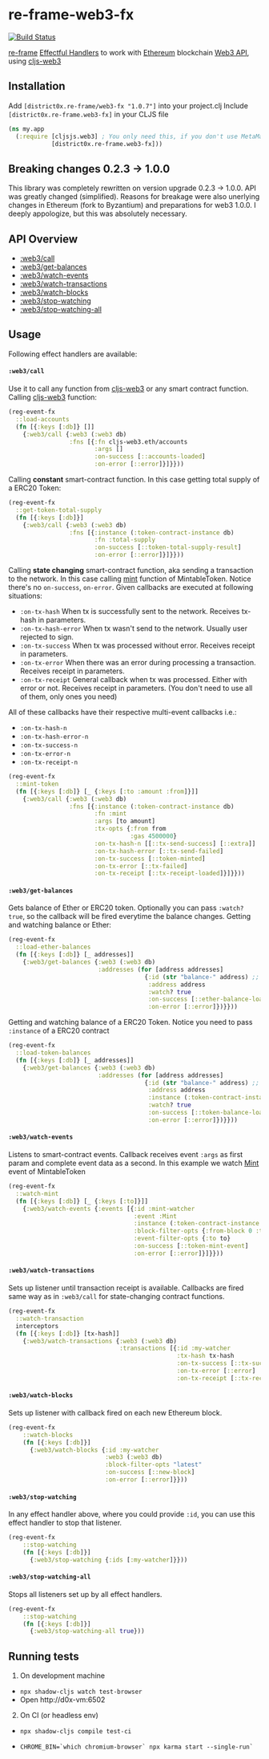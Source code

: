 # re-frame-web3-fx

[![Build Status](https://travis-ci.org/district0x/re-frame-web3-fx.svg?branch=master)](https://travis-ci.org/district0x/re-frame-web3-fx)

[re-frame](https://github.com/Day8/re-frame) [Effectful Handlers](https://github.com/Day8/re-frame/blob/develop/docs/EffectfulHandlers.md) to work with [Ethereum](https://ethereum.org/) blockchain [Web3 API](https://github.com/ethereum/wiki/wiki/JavaScript-API), using [cljs-web3](https://github.com/madvas/cljs-web3)

## Installation
Add `[district0x.re-frame/web3-fx "1.0.7"]` into your project.clj
Include `[district0x.re-frame.web3-fx]` in your CLJS file

```clojure
(ns my.app
  (:require [cljsjs.web3] ; You only need this, if you don't use MetaMask extension or Mist browser
            [district0x.re-frame.web3-fx]))
```

## Breaking changes 0.2.3 -> 1.0.0
This library was completely rewritten on version upgrade 0.2.3 -> 1.0.0. API was greatly changed (simplified).
Reasons for breakage were also unerlying changes in Ethereum (fork to Byzantium) and preparations for web3 1.0.0.
I deeply appologize, but this was absolutely necessary.

## API Overview

- [:web3/call](#web3call)
- [:web3/get-balances](#web3get-balances)
- [:web3/watch-events](#web3watch-events)
- [:web3/watch-transactions](#web3watch-transactions)
- [:web3/watch-blocks](#web3watch-blocks)
- [:web3/stop-watching](#web3stop-watching)
- [:web3/stop-watching-all](#web3stop-watching-all)


## Usage
Following effect handlers are available:
#### `:web3/call`
Use it to call any function from [cljs-web3](https://github.com/madvas/cljs-web3) or any smart contract function.
Calling [cljs-web3](https://github.com/madvas/cljs-web3) function:
```clojure
(reg-event-fx
  ::load-accounts
  (fn [{:keys [:db]} []]
    {:web3/call {:web3 (:web3 db)
                 :fns [{:fn cljs-web3.eth/accounts
                        :args []
                        :on-success [::accounts-loaded]
                        :on-error [::error]}]}}))
```
Calling **constant** smart-contract function. In this case getting total supply of a ERC20 Token:
```clojure
(reg-event-fx
  ::get-token-total-supply
  (fn [{:keys [:db]}]
    {:web3/call {:web3 (:web3 db)
                 :fns [{:instance (:token-contract-instance db)
                        :fn :total-supply
                        :on-success [::token-total-supply-result]
                        :on-error [::error]}]}}))
```
Calling **state changing** smart-contract function, aka sending a transaction to the network. In this case calling [mint](https://github.com/district0x/re-frame-web3-fx/blob/master/resources/MintableToken.sol#L34)
function of MintableToken. Notice there's no `on-success`, `on-error`. Given callbacks are executed at following situations:
* `:on-tx-hash` When tx is successfully sent to the network. Receives tx-hash in parameters.
* `:on-tx-hash-error` When tx wasn't send to the network. Usually user rejected to sign.
* `:on-tx-success` When tx was processed without error. Receives receipt in parameters.
* `:on-tx-error` When there was an error during processing a transaction. Receives receipt in parameters.
* `:on-tx-receipt` General callback when tx was processed. Either with error or not. Receives receipt in parameters.
(You don't need to use all of them, only ones you need) <br>

All of these callbacks have their respective multi-event callbacks i.e.:

* `:on-tx-hash-n`
* `:on-tx-hash-error-n`
* `:on-tx-success-n`
* `:on-tx-error-n`
* `:on-tx-receipt-n`

```clojure
(reg-event-fx
  ::mint-token
  (fn [{:keys [:db]} [_ {:keys [:to :amount :from]}]]
    {:web3/call {:web3 (:web3 db)
                 :fns [{:instance (:token-contract-instance db)
                        :fn :mint
                        :args [to amount]
                        :tx-opts {:from from
                                  :gas 4500000}
                        :on-tx-hash-n [[::tx-send-success] [::extra]]
                        :on-tx-hash-error [::tx-send-failed]
                        :on-tx-success [::token-minted]
                        :on-tx-error [::tx-failed]
                        :on-tx-receipt [::tx-receipt-loaded]}]}}))
```

#### `:web3/get-balances`
Gets balance of Ether or ERC20 token. Optionally you can pass `:watch? true`, so the callback will be fired everytime
the balance changes.
Getting and watching balance or Ether:
```clojure
(reg-event-fx
  ::load-ether-balances
  (fn [{:keys [:db]} [_ addresses]]
    {:web3/get-balances {:web3 (:web3 db)
                         :addresses (for [address addresses]
                                      {:id (str "balance-" address) ;; If you watch?, pass :id so you can stop watching later
                                       :address address
                                       :watch? true
                                       :on-success [::ether-balance-loaded address]
                                       :on-error [::error]})}}))
```
Getting and watching balance of a ERC20 Token. Notice you need to pass `:instance` of a ERC20 contract
```clojure
(reg-event-fx
  ::load-token-balances
  (fn [{:keys [:db]} [_ addresses]]
    {:web3/get-balances {:web3 (:web3 db)
                         :addresses (for [address addresses]
                                      {:id (str "balance-" address) ;; If you watch?, pass :id so you can stop watching later
                                       :address address
                                       :instance (:token-contract-instance db)
                                       :watch? true
                                       :on-success [::token-balance-loaded address]
                                       :on-error [::error]})}}))
```

#### `:web3/watch-events`
Listens to smart-contract events. Callback receives event `:args` as first param and complete event data as a second.
In this example we watch [Mint](https://github.com/district0x/re-frame-web3-fx/blob/master/resources/MintableToken.sol#L17) event of MintableToken
```clojure
(reg-event-fx
  ::watch-mint
  (fn [{:keys [:db]} [_ {:keys [:to]}]]
    {:web3/watch-events {:events [{:id :mint-watcher
                                   :event :Mint
                                   :instance (:token-contract-instance db)
                                   :block-filter-opts {:from-block 0 :to-block "latest"}
                                   :event-filter-opts {:to to}
                                   :on-success [::token-mint-event]
                                   :on-error [::error]}]}}))
```

#### `:web3/watch-transactions`
Sets up listener until transaction receipt is available. Callbacks are fired same way as in `:web3/call` for
state-changing contract functions.

```clojure
(reg-event-fx
  ::watch-transaction
  interceptors
  (fn [{:keys [:db]} [tx-hash]]
    {:web3/watch-transactions {:web3 (:web3 db)
                               :transactions [{:id :my-watcher
                                               :tx-hash tx-hash
                                               :on-tx-success [::tx-success]
                                               :on-tx-error [::error]
                                               :on-tx-receipt [::tx-receipt]}]}}))
```

#### `:web3/watch-blocks`
Sets up listener with callback fired on each new Ethereum block.

```clojure
(reg-event-fx
    ::watch-blocks
    (fn [{:keys [:db]}]
      {:web3/watch-blocks {:id :my-watcher
                           :web3 (:web3 db)
                           :block-filter-opts "latest"
                           :on-success [::new-block]
                           :on-error [::error]}}))
```

#### `:web3/stop-watching`
In any effect handler above, where you could provide `:id`, you can use this effect handler to stop that listener.
```clojure
(reg-event-fx
    ::stop-watching
    (fn [{:keys [:db]}]
      {:web3/stop-watching {:ids [:my-watcher]}}))
```

#### `:web3/stop-watching-all`
Stops all listeners set up by all effect handlers.
```clojure
(reg-event-fx
    ::stop-watching
    (fn [{:keys [:db]}]
      {:web3/stop-watching-all true}))
```

## Running tests

1. On development machine
  - `npx shadow-cljs watch test-browser`
  - Open http://d0x-vm:6502
2. On CI (or headless env)
  - `npx shadow-cljs compile test-ci`
  - ```
    CHROME_BIN=`which chromium-browser` npx karma start --single-run`
  ```
